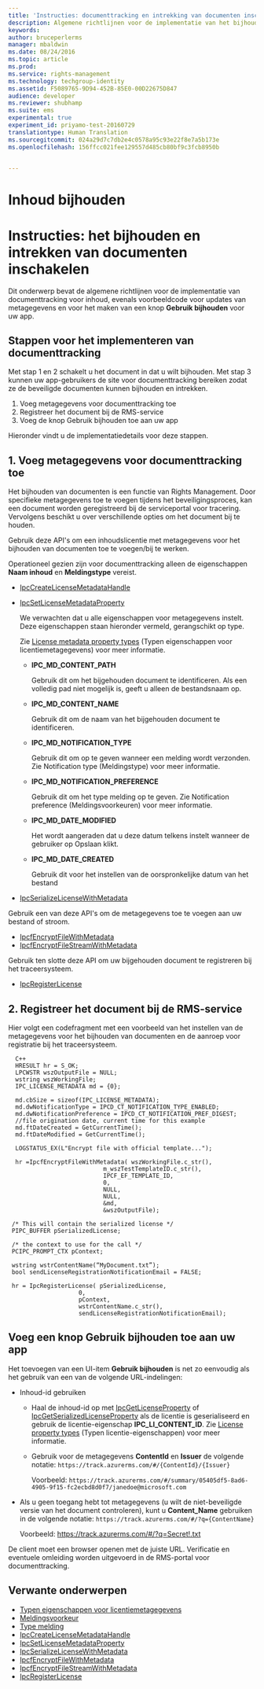 ```yaml
---
title: 'Instructies: documenttracking en intrekking van documenten inschakelen | Azure RMS'
description: Algemene richtlijnen voor de implementatie van het bijhouden van documenten
keywords: 
author: bruceperlerms
manager: mbaldwin
ms.date: 08/24/2016
ms.topic: article
ms.prod: 
ms.service: rights-management
ms.technology: techgroup-identity
ms.assetid: F5089765-9D94-452B-85E0-00D22675D847
audience: developer
ms.reviewer: shubhamp
ms.suite: ems
experimental: true
experiment_id: priyamo-test-20160729
translationtype: Human Translation
ms.sourcegitcommit: 024a29d7c7db2e4c0578a95c93e22f8e7a5b173e
ms.openlocfilehash: 156ffcc021fee129557d485cb80bf9c3fcb8950b


---
```


# Inhoud bijhouden

# Instructies: het bijhouden en intrekken van documenten inschakelen

Dit onderwerp bevat de algemene richtlijnen voor de implementatie van documenttracking voor inhoud, evenals voorbeeldcode voor updates van metagegevens en voor het maken van een knop **Gebruik bijhouden** voor uw app.

## Stappen voor het implementeren van documenttracking

Met stap 1 en 2 schakelt u het document in dat u wilt bijhouden. Met stap 3 kunnen uw app-gebruikers de site voor documenttracking bereiken zodat ze de beveiligde documenten kunnen bijhouden en intrekken.

1. Voeg metagegevens voor documenttracking toe
2. Registreer het document bij de RMS-service
3. Voeg de knop Gebruik bijhouden toe aan uw app

Hieronder vindt u de implementatiedetails voor deze stappen.

## 1. Voeg metagegevens voor documenttracking toe

Het bijhouden van documenten is een functie van Rights Management. Door specifieke metagegevens toe te voegen tijdens het beveiligingsproces, kan een document worden geregistreerd bij de serviceportal voor tracering. Vervolgens beschikt u over verschillende opties om het document bij te houden.

Gebruik deze API's om een inhoudslicentie met metagegevens voor het bijhouden van documenten toe te voegen/bij te werken.


Operationeel gezien zijn voor documenttracking alleen de eigenschappen **Naam inhoud** en **Meldingstype** vereist.


- [IpcCreateLicenseMetadataHandle](/rights-management/sdk/2.1/api/win/functions#msipc_ipccreatelicensemetadatahandle)
- [IpcSetLicenseMetadataProperty](/rights-management/sdk/2.1/api/win/functions#msipc_ipcsetlicensemetadataproperty)

  We verwachten dat u alle eigenschappen voor metagegevens instelt. Deze eigenschappen staan hieronder vermeld, gerangschikt op type.

  Zie [License metadata property types](/rights-management/sdk/2.1/api/win/constants#msipc_license_metadata_property_types) (Typen eigenschappen voor licentiemetagegevens) voor meer informatie.

  - **IPC_MD_CONTENT_PATH**

    Gebruik dit om het bijgehouden document te identificeren. Als een volledig pad niet mogelijk is, geeft u alleen de bestandsnaam op.

  - **IPC_MD_CONTENT_NAME**

    Gebruik dit om de naam van het bijgehouden document te identificeren.

  - **IPC_MD_NOTIFICATION_TYPE**

    Gebruik dit om op te geven wanneer een melding wordt verzonden. Zie Notification type (Meldingstype) voor meer informatie.

  - **IPC_MD_NOTIFICATION_PREFERENCE**

    Gebruik dit om het type melding op te geven. Zie Notification preference (Meldingsvoorkeuren) voor meer informatie.

  - **IPC_MD_DATE_MODIFIED**

    Het wordt aangeraden dat u deze datum telkens instelt wanneer de gebruiker op Opslaan klikt.

  - **IPC_MD_DATE_CREATED**

    Gebruik dit voor het instellen van de oorspronkelijke datum van het bestand

- [IpcSerializeLicenseWithMetadata](/rights-management/sdk/2.1/api/win/functions#msipc_ipcserializelicensemetadata)

Gebruik een van deze API's om de metagegevens toe te voegen aan uw bestand of stroom.

- [IpcfEncryptFileWithMetadata](/rights-management/sdk/2.1/api/win/functions#msipc_ipcfencryptfilewithmetadata)
- [IpcfEncryptFileStreamWithMetadata](/rights-management/sdk/2.1/api/win/functions#msipc_ipcfencryptfilestreamwithmetadata)

Gebruik ten slotte deze API om uw bijgehouden document te registreren bij het traceersysteem.

- [IpcRegisterLicense](/rights-management/sdk/2.1/api/win/functions#msipc_ipcregisterlicense)


## 2. Registreer het document bij de RMS-service

Hier volgt een codefragment met een voorbeeld van het instellen van de metagegevens voor het bijhouden van documenten en de aanroep voor registratie bij het traceersysteem.

      C++
      HRESULT hr = S_OK;
      LPCWSTR wszOutputFile = NULL;
      wstring wszWorkingFile;
      IPC_LICENSE_METADATA md = {0};

      md.cbSize = sizeof(IPC_LICENSE_METADATA);
      md.dwNotificationType = IPCD_CT_NOTIFICATION_TYPE_ENABLED;
      md.dwNotificationPreference = IPCD_CT_NOTIFICATION_PREF_DIGEST;
      //file origination date, current time for this example
      md.ftDateCreated = GetCurrentTime();
      md.ftDateModified = GetCurrentTime();

      LOGSTATUS_EX(L"Encrypt file with official template...");

      hr =IpcfEncryptFileWithMetadata( wszWorkingFile.c_str(),
                               m_wszTestTemplateID.c_str(),
                               IPCF_EF_TEMPLATE_ID,
                               0,
                               NULL,
                               NULL,
                               &md,
                               &wszOutputFile);

     /* This will contain the serialized license */
     PIPC_BUFFER pSerializedLicense;

     /* the context to use for the call */
     PCIPC_PROMPT_CTX pContext;

     wstring wstrContentName(“MyDocument.txt”);
     bool sendLicenseRegistrationNotificationEmail = FALSE;

     hr = IpcRegisterLicense( pSerializedLicense,
                        0,
                        pContext,
                        wstrContentName.c_str(),
                        sendLicenseRegistrationNotificationEmail);

## Voeg een knop **Gebruik bijhouden** toe aan uw app

Het toevoegen van een UI-item **Gebruik bijhouden** is net zo eenvoudig als het gebruik van een van de volgende URL-indelingen:

- Inhoud-id gebruiken
  - Haal de inhoud-id op met [IpcGetLicenseProperty](/rights-management/sdk/2.1/api/win/functions#msipc_ipcgetlicenseproperty) of [IpcGetSerializedLicenseProperty](/rights-management/sdk/2.1/api/win/functions#msipc_ipcgetserializedlicenseproperty) als de licentie is geserialiseerd en gebruik de licentie-eigenschap **IPC_LI_CONTENT_ID**. Zie [License property types](/rights-management/sdk/2.1/api/win/constants#msipc_license_property_types) (Typen licentie-eigenschappen) voor meer informatie.
  - Gebruik voor de metagegevens **ContentId** en **Issuer** de volgende notatie: `https://track.azurerms.com/#/{ContentId}/{Issuer}`

    Voorbeeld: `https://track.azurerms.com/#/summary/05405df5-8ad6-4905-9f15-fc2ecbd8d0f7/janedoe@microsoft.com`

- Als u geen toegang hebt tot metagegevens (u wilt de niet-beveiligde versie van het document controleren), kunt u **Content_Name** gebruiken in de volgende notatie: `https://track.azurerms.com/#/?q={ContentName}`

  Voorbeeld: https://track.azurerms.com/#/?q=Secret!.txt

De client moet een browser openen met de juiste URL. Verificatie en eventuele omleiding worden uitgevoerd in de RMS-portal voor documenttracking.

## Verwante onderwerpen

* [Typen eigenschappen voor licentiemetagegevens](/rights-management/sdk/2.1/api/win/constants#msipc_license_metadata_property_types)
* [Meldingsvoorkeur](/rights-management/sdk/2.1/api/win/constants#msipc_notification_preference)
* [Type melding](/rights-management/sdk/2.1/api/win/constants#msipc_notification_type)
* [IpcCreateLicenseMetadataHandle](/rights-management/sdk/2.1/api/win/functions#msipc_ipccreatelicensemetadatahandle)
* [IpcSetLicenseMetadataProperty](/rights-management/sdk/2.1/api/win/functions#msipc_ipcsetlicensemetadataproperty)
* [IpcSerializeLicenseWithMetadata](/rights-management/sdk/2.1/api/win/functions#msipc_ipcserializelicensemetadata)
* [IpcfEncryptFileWithMetadata](/rights-management/sdk/2.1/api/win/functions#msipc_ipcfencryptfilewithmetadata)
* [IpcfEncryptFileStreamWithMetadata](/rights-management/sdk/2.1/api/win/functions#msipc_ipcfencryptfilestreamwithmetadata)
* [IpcRegisterLicense](/rights-management/sdk/2.1/api/win/functions#msipc_ipcregisterlicense)

 



<!--HONumber=Aug16_HO4-->


